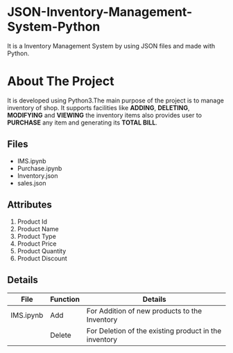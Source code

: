 # JSON-Inventory-Management-System-Python
It is a Inventory Management System by using JSON files and made with Python.

# About The Project
It is developed using Python3.The main purpose of the project is to manage inventory of shop. It supports facilities like **ADDING**, **DELETING**, **MODIFYING** and **VIEWING** the inventory items also provides user to **PURCHASE** any item and generating its **TOTAL BILL**.

## Files
  * IMS.ipynb 
  * Purchase.ipynb
  * Inventory.json
  * sales.json
  
## Attributes
  1. Product Id
  2. Product Name
  3. Product Type 
  4. Product Price
  5. Product Quantity
  6. Product Discount

## Details
| File     | Function    | Details |
| ---      | ---         | ---     |
|IMS.ipynb | Add | For Addition of new products to the Inventory|
|           |Delete | For Deletion of the existing product in the inventory|
           
  



